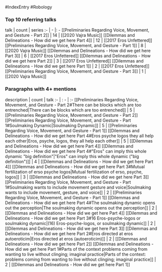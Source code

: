 #IndexEntry #Robology

### Top 10 referring talks
talk | count | series
:- | - |: -
[[Preliminaries Regarding Voice, Movement, and Gesture - Part 2]] | 14 | [[2020 Vajra Music]]
[[Dilemmas and Delineations - How did we get here Part 4]] | 12 | [[2017 Eros Unfettered]]
[[Preliminaries Regarding Voice, Movement, and Gesture - Part 1]] | 8 | [[2020 Vajra Music]]
[[Dilemmas and Delineations - How did we get here Part 3]] | 6 | [[2017 Eros Unfettered]]
[[Dilemmas and Delineations - How did we get here Part 2]] | 3 | [[2017 Eros Unfettered]]
[[Dilemmas and Delineations - How did we get here Part 1]] | 2 | [[2017 Eros Unfettered]]
[[Preliminaries Regarding Voice, Movement, and Gesture - Part 3]] | 1 | [[2020 Vajra Music]]

### Paragraphs with 4+ mentions
description | count | talk
:- | : - | :-
[[Preliminaries Regarding Voice, Movement, and Gesture - Part 2#There can be blocks which are too entrenched\|There can be blocks which are too entrenched]] | 5 | [[Preliminaries Regarding Voice, Movement, and Gesture - Part 2]]
[[Preliminaries Regarding Voice, Movement, and Gesture - Part 1#Soulmaking Dynamic\|Soulmaking Dynamic]] | 5 | [[Preliminaries Regarding Voice, Movement, and Gesture - Part 1]]
[[Dilemmas and Delineations - How did we get here Part 4#Eros psyche logos they all help each other\|Eros, psyche, logos, they all help each other]] | 5 | [[Dilemmas and Delineations - How did we get here Part 4]]
[[Dilemmas and Delineations - How did we get here Part 4#"Eros" can imply this whole dynamic "big definition"\|"Eros" can imply this whole dynamic ("big definition")]] | 4 | [[Dilemmas and Delineations - How did we get here Part 4]]
[[Dilemmas and Delineations - How did we get here Part 3#Mutual fertilization of erso psyche logos\|Mutual fertilization of erso, psyche, logos]] | 3 | [[Dilemmas and Delineations - How did we get here Part 3]]
[[Preliminaries Regarding Voice, Movement, and Gesture - Part 1#Soulmaking wants to include movement gesture and voice\|Soulmaking wants to include movement, gesture, and voice]] | 2 | [[Preliminaries Regarding Voice, Movement, and Gesture - Part 1]]
[[Dilemmas and Delineations - How did we get here Part 4#The soulmaking dynamic opens out the perception\|The soulmaking dynamic opens out the perception]] | 2 | [[Dilemmas and Delineations - How did we get here Part 4]]
[[Dilemmas and Delineations - How did we get here Part 3#16 Eros-psyche-logos or soulmaking dynamic\|(16) Eros-psyche-logos, or soulmaking dynamic]] | 2 | [[Dilemmas and Delineations - How did we get here Part 3]]
[[Dilemmas and Delineations - How did we get here Part 2#Eros directed at eros autoeroticim\|Eros directed at eros (autoeroticim)]] | 2 | [[Dilemmas and Delineations - How did we get here Part 2]]
[[Dilemmas and Delineations - How did we get here Part 1#Parts of the context problems coming from wanting to live without clinging; imaginal practice\|Parts of the context: problems coming from wanting to live without clinging; imaginal practice]] | 2 | [[Dilemmas and Delineations - How did we get here Part 1]]


